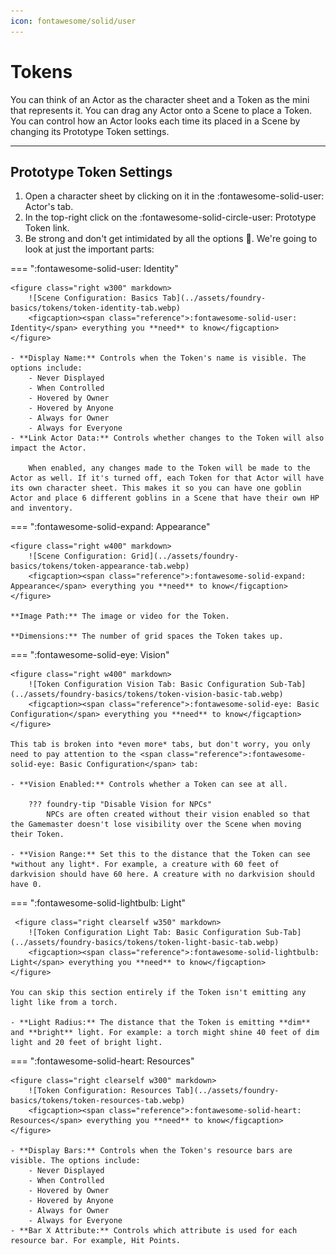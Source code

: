 ```yaml
---
icon: fontawesome/solid/user
---
```


# Tokens
You can think of an Actor as the character sheet and a Token as the mini that represents it. You can drag any Actor onto a Scene to place a Token. You can control how an Actor looks each time its placed in a Scene by changing its Prototype Token settings.

---

## Prototype Token Settings

1. Open a character sheet by clicking on it in the <span class="reference">:fontawesome-solid-user:</span> Actor's tab.
2. In the top-right click on the <span class="reference">:fontawesome-solid-circle-user: Prototype Token</span> link.
3. Be strong and don't get intimidated by all the options :muscle:. We're going to look at just the important parts:

=== ":fontawesome-solid-user: Identity"

    <figure class="right w300" markdown>
        ![Scene Configuration: Basics Tab](../assets/foundry-basics/tokens/token-identity-tab.webp)
        <figcaption><span class="reference">:fontawesome-solid-user: Identity</span> everything you **need** to know</figcaption>
    </figure>
    
    - **Display Name:** Controls when the Token's name is visible. The options include:
        - Never Displayed
        - When Controlled
        - Hovered by Owner
        - Hovered by Anyone
        - Always for Owner
        - Always for Everyone
    - **Link Actor Data:** Controls whether changes to the Token will also impact the Actor.
    
        When enabled, any changes made to the Token will be made to the Actor as well. If it's turned off, each Token for that Actor will have its own character sheet. This makes it so you can have one goblin Actor and place 6 different goblins in a Scene that have their own HP and inventory.

=== ":fontawesome-solid-expand: Appearance"

    <figure class="right w400" markdown>
        ![Scene Configuration: Grid](../assets/foundry-basics/tokens/token-appearance-tab.webp)
        <figcaption><span class="reference">:fontawesome-solid-expand: Appearance</span> everything you **need** to know</figcaption>
    </figure>

    **Image Path:** The image or video for the Token.

    **Dimensions:** The number of grid spaces the Token takes up.

=== ":fontawesome-solid-eye: Vision"

    <figure class="right w400" markdown>
        ![Token Configuration Vision Tab: Basic Configuration Sub-Tab](../assets/foundry-basics/tokens/token-vision-basic-tab.webp)
        <figcaption><span class="reference">:fontawesome-solid-eye: Basic Configuration</span> everything you **need** to know</figcaption>
    </figure>

    This tab is broken into *even more* tabs, but don't worry, you only need to pay attention to the <span class="reference">:fontawesome-solid-eye: Basic Configuration</span> tab:

    - **Vision Enabled:** Controls whether a Token can see at all.

        ??? foundry-tip "Disable Vision for NPCs"
            NPCs are often created without their vision enabled so that the Gamemaster doesn't lose visibility over the Scene when moving their Token.

    - **Vision Range:** Set this to the distance that the Token can see *without any light*. For example, a creature with 60 feet of darkvision should have 60 here. A creature with no darkvision should have 0.

=== ":fontawesome-solid-lightbulb: Light"

     <figure class="right clearself w350" markdown>
        ![Token Configuration Light Tab: Basic Configuration Sub-Tab](../assets/foundry-basics/tokens/token-light-basic-tab.webp)
        <figcaption><span class="reference">:fontawesome-solid-lightbulb: Light</span> everything you **need** to know</figcaption>
    </figure>

    You can skip this section entirely if the Token isn't emitting any light like from a torch.

    - **Light Radius:** The distance that the Token is emitting **dim** and **bright** light. For example: a torch might shine 40 feet of dim light and 20 feet of bright light.

=== ":fontawesome-solid-heart: Resources"

    <figure class="right clearself w300" markdown>
        ![Token Configuration: Resources Tab](../assets/foundry-basics/tokens/token-resources-tab.webp)
        <figcaption><span class="reference">:fontawesome-solid-heart: Resources</span> everything you **need** to know</figcaption>
    </figure>

    - **Display Bars:** Controls when the Token's resource bars are visible. The options include:
        - Never Displayed
        - When Controlled
        - Hovered by Owner
        - Hovered by Anyone
        - Always for Owner
        - Always for Everyone
    - **Bar X Attribute:** Controls which attribute is used for each resource bar. For example, Hit Points.